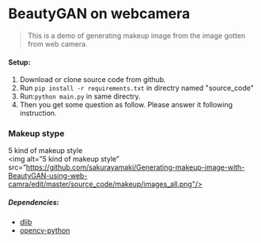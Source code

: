 BeautyGAN on webcamera
===

> This is a demo of generating makeup image from the image gotten from web camera.

#### Setup:
1. Download or clone source code from github.
2. Run `pip install -r requirements.txt` in directry named "source_code"  
3. Run:`python main.py` in same directry.  
4. Then you get some question as follow. Please answer it following instruction.

### Makeup stype
5 kind of makeup style  
<img alt=”5 kind of makeup style” src=”https://github.com/sakurayamaki/Generating-makeup-image-with-BeautyGAN-using-web-camra/edit/master/source_code/makeup/images_all.png"/>
##### Dependencies:
- [dlib](http://dlib.net/)
- [opencv-python](http://docs.opencv.org/3.0-beta/doc/py_tutorials/py_tutorials.html)
